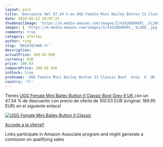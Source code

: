 ```yaml
---
layout: post
title: 'Descuento del 47.34 % en UGG Female Mini Bailey Button II Classic'
date: 2020-05-22 20:07:25
thumbnailImage: 'https://m.media-amazon.com/images/I/41OJ8O9kKPL._SL200_.jpg'
images: [ 'https://m.media-amazon.com/images/I/41OJ8O9kKPL._SL200_.jpg' ]
comments: true
category: ofertas
author: ring
slug: 'B01AY6CHA0-fr'
description:
actualPrice: 100.03 EUR
currency: EUR
price: 100.03
comparePrice: 189.95 EUR
inStock: true
prodname: 'UGG Female Mini Bailey Button II Classic Boot  Grey  9  UK '
country: 'fr'
---
```


Tienes [UGG Female Mini Bailey Button II Classic Boot  Grey  9  UK ](https://www.amazon.fr/dp/B01AY6CHA0/?tag=tolees0d-21) con un 47.34 % de descuento con precio de oferta de 100.03 EUR (original: 189.95 EUR) en el siguiente enlace!

[![UGG Female Mini Bailey Button II Classic](https://m.media-amazon.com/images/I/41OJ8O9kKPL._SL200_.jpg)](https://www.amazon.fr/dp/B01AY6CHA0/?tag=tolees0d-21)

[Accede a la oferta!!](https://www.amazon.fr/dp/B01AY6CHA0/?tag=tolees0d-21)

Links participate in Amazon Associate program and might generate a comission on qualifying sales



